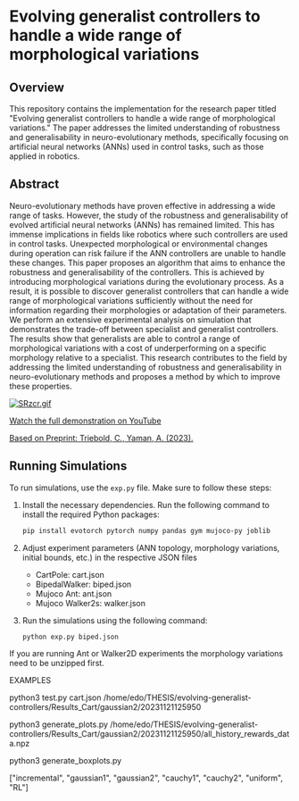 # Evolving generalist controllers to handle a wide range of morphological variations

## Overview

This repository contains the implementation for the research paper titled "Evolving generalist controllers to handle a wide range of morphological variations." The paper addresses the limited understanding of robustness and generalisability in neuro-evolutionary methods, specifically focusing on artificial neural networks (ANNs) used in control tasks, such as those applied in robotics.

## Abstract

Neuro-evolutionary methods have proven effective in addressing a wide range of tasks. However, the study of the robustness and generalisability of evolved artificial neural networks (ANNs) has remained limited. This has immense implications in fields like robotics where such controllers are used in control tasks. Unexpected morphological or environmental changes during operation can risk failure if the ANN controllers are unable to handle these changes. This paper proposes an algorithm that aims to enhance the robustness and generalisability of the controllers. This is achieved by introducing morphological variations during the evolutionary process. As a result, it is possible to discover generalist controllers that can handle a wide range of morphological variations sufficiently without the need for information regarding their morphologies or adaptation of their parameters. We perform an extensive experimental analysis on simulation that demonstrates the trade-off between specialist and generalist controllers. The results show that generalists are able to control a range of morphological variations with a cost of underperforming on a specific morphology relative to a specialist. This research contributes to the field by addressing the limited understanding of robustness and generalisability in neuro-evolutionary methods and proposes a method by which to improve these properties.

[![SRzcr.gif](https://s5.gifyu.com/images/SRzcr.gif)](https://gifyu.com/image/SRzcr)
  
[Watch the full demonstration on YouTube](https://www.youtube.com/watch?v=eew4X5gBvLQ&t=13s&ab_channel=WorkingMango)

[Based on Preprint: Triebold, C., Yaman, A. (2023).](https://arxiv.org/abs/2309.10201)

## Running Simulations

To run simulations, use the `exp.py` file. Make sure to follow these steps:

1. Install the necessary dependencies. Run the following command to install the required Python packages:

    ```bash
    pip install evotorch pytorch numpy pandas gym mujoco-py joblib
    ```
2. Adjust experiment parameters (ANN topology, morphology variations, initial bounds, etc.) in the respective JSON files
   - CartPole: cart.json
   - BipedalWalker: biped.json
   - Mujoco Ant: ant.json
   - Mujoco Walker2s: walker.json

2. Run the simulations using the following command:

    ```bash
    python exp.py biped.json
    ```
If you are running Ant or Walker2D experiments the morphology variations need to be unzipped first.



EXAMPLES

python3 test.py cart.json /home/edo/THESIS/evolving-generalist-controllers/Results_Cart/gaussian2/20231121125950

python3 generate_plots.py /home/edo/THESIS/evolving-generalist-controllers/Results_Cart/gaussian2/20231121125950/all_history_rewards_data.npz

python3 generate_boxplots.py

["incremental", "gaussian1", "gaussian2", "cauchy1", "cauchy2", "uniform", "RL"]